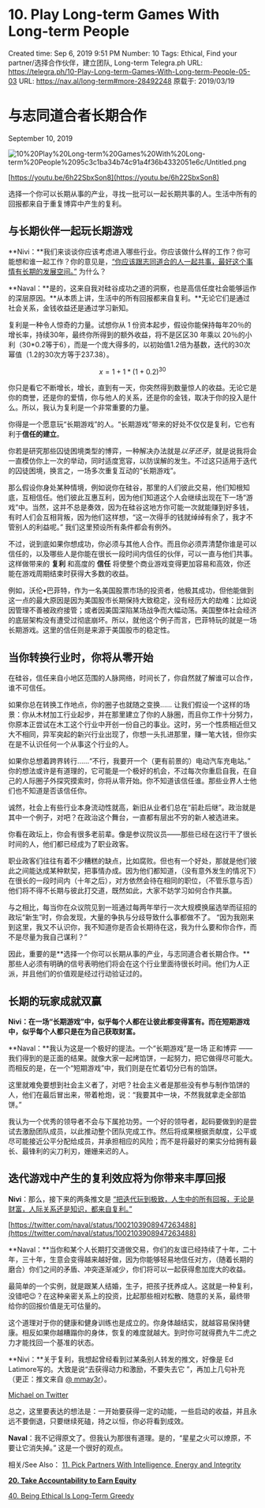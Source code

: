 # 10. Play Long-term Games With Long-term People

Created time: Sep 6, 2019 9:51 PM
Number: 10
Tags: Ethical, Find your partner/选择合作伙伴，建立团队, Long-term
Telegra.ph URL: https://telegra.ph/10-Play-Long-term-Games-With-Long-term-People-05-03
URL: https://nav.al/long-term#more-28492248
原载于: 2019/03/19

# 与志同道合者长期合作

September 10, 2019

![10%20Play%20Long-term%20Games%20With%20Long-term%20People%2095c3c1ba34b74c91a4f36b4332051e6c/Untitled.png](10%20Play%20Long-term%20Games%20With%20Long-term%20People%2095c3c1ba34b74c91a4f36b4332051e6c/Untitled.png)

[https://youtu.be/6h22SbxSon8](https://youtu.be/6h22SbxSon8)

选择一个你可以长期从事的产业，寻找一批可以一起长期共事的人。生活中所有的回报都来自于重复博弈中产生的复利。

## **与长期伙伴一起玩长期游戏**

**Nivi：**我们来谈谈你应该考虑进入哪些行业。你应该做什么样的工作？你可能想和谁一起工作？你的意见是，[“你应该跟志同道合的人一起共事，最好这个事情有长期的发展空间。”](https://twitter.com/naval/status/1002103770518441989) 为什么？

**Naval：**是的，这来自我对硅谷成功之道的洞察，也是高信任度社会能够运作的深层原因。**从本质上讲，生活中的所有回报都来自复利。**无论它们是通过社会关系，金钱收益还是通过学习新知。

复利是一种令人惊奇的力量。试想你从 1 份资本起步，假设你能保持每年20％的增长率，持续30年，最终你所得到的额外收益，将不是区区30 年乘以 20％的小利（30*0.2等于6），而是一个庞大得多的，以初始值1.2倍为基数，迭代的30次幂值（1.2的30次方等于237.38）。

$$x=1+1*(1+0.2)^{30}$$

你只是看它不断增长，增长，直到有一天，你突然得到数量惊人的收益。无论它是你的商誉，还是你的爱情，你与他人的关系，还是你的金钱，取决于你的投入是什么。所以，我认为复利是一个非常重要的力量。

你得是一个愿意玩“长期游戏”的人。“长期游戏”带来的好处不仅仅是复利，它也有利于**信任的建立**。

你若是研究那些囚徒困境类型的博弈，一种解决办法就是*以牙还牙*，就是说我将会一直模仿你上一次的举动，同时适度宽容，以防误解的发生。不过这只适用于迭代的囚徒困境，换言之，一场多次重复互动的“长期游戏”。

那么假设你身处某种情境，例如说你在硅谷，那里的人们彼此交易，他们知根知底，互相信任。他们彼此互惠互利，因为他们知道这个人会继续出现在下一场“游戏”中。当然，这并不总是奏效，因为在硅谷这地方你可能一次就能赚到好多钱，有时人们会互相背叛，因为他们这样想，“这一次得手的钱就绰绰有余了，我才不管别人的利益呢。” 我们这里预设所有条件都会有例外。

不过，说到底如果你想成功，你必须与其他人合作。而且你必须弄清楚你谁是可以信任的，以及哪些人是你能在很长一段时间内信任的伙伴，可以一直与他们共事。这样做带来的 **复利** 和高度的 **信任** 将使整个商业游戏变得更加容易和高效，你还能在游戏周期结束时获得大多数的收益。

例如，沃伦•巴菲特，作为一名美国股票市场的投资者，他极其成功，但他能做到这一点的最大原因是因为美国股市长期保持大致稳定，没有经历大的劫难：比如说因管理不善被政府接管；或者因美国深陷某场战争而大幅动荡。美国整体社会经济的底层架构没有遭受过彻底崩坏。所以，就他这个例子而言，巴菲特玩的就是一场长期游戏。这里的信任则是来源于美国股市的稳定性。

## **当你转换行业时，你将从零开始**

在硅谷，信任来自小地区范围的人脉网络，时间长了，你自然就了解谁可以合作，谁不可信任。

如果你总在转换工作地点，你的圈子也就随之变换…… 让我们假设一个这样的场景：你从木材加工行业起步，并在那里建立了你的人脉圈，而且你工作十分努力，你原本正尝试在木工这个行业中开创一份自己的事业。这时，另一个性质相近但又大不相同，异军突起的新兴行业出现了，你想一头扎进那里，赚一笔大钱，但你实在是不认识任何一个从事这个行业的人。

如果你总想着跨界转行……“不行，我要开一个（更有前景的）电动汽车充电站。” 你的想法或许是有道理的，它可能是一个极好的机会，不过每次你重启自我，在自己的人际圈子外探究摸索时，你将从零开始。你不知道该信任谁。那些业界人士他们也不知道是否该信任你。

诚然，社会上有些行业本身流动性就高，新旧从业者们总在“前赴后继”。政治就是其中一个例子，对吧？在政治这个舞台，一直都有层出不穷的新人被选进来。

你看在政坛上，你会有很多老前辈。像是参议院议员——那些已经在这行干了很长时间的人，他们都已经成为了职业政客。

职业政客们往往有着不少糟糕的缺点，比如腐败。但也有一个好处，那就是他们彼此之间能达成某种默契，把事情办成。因为他们都知道，（没有意外发生的情况下）在很长的一段时间内（十年之后），对方依然会待在相同的职位，（不管乐意与否）他们将不得不长期与彼此打交道，既然如此，大家不妨学习如何合作共赢。

与之相比，每当你在众议院见到一班通过每两年举行一次大规模换届选举而征招的政坛“新生”时，你会发现，大量的争执与分歧导致什么事都做不了。 “因为我刚来到这里，我又不认识你，我不知道你是否会长期待在这，我为什么要和你合作，而不是尽量为我自己谋利？”

因此，重要的是**选择一个你可以长期从事的产业，与志同道合者长期合作。**那些人必须有明确的信号表明他们将会在这个行业里面待很长时间。他们为人正派，并且他们的价值观是经过行动验证过的。

## **长期的玩家成就双赢**

**Nivi：在一场“长期游戏”中，似乎每个人都在让彼此都变得富有。而在短期游戏中，似乎每个人都只是在为自己获取财富。**

**Naval：**我认为这是一个极好的提法。一个“长期游戏”是一场 正和博弈 ——我们得到的是正面的结果。就像大家一起烤馅饼，一起努力，把它做得尽可能大。而相反的是，在一个“短期游戏”中，我们则是在忙着切分已有的馅饼。

这里就难免要想到社会主义者了，对吧？社会主义者是那些没有参与制作馅饼的人，他们在最后冒出来，带着枪炮，说：“我要其中一块，不然我就拿走全部馅饼。”

我认为一个优秀的领导者不会与下属抢功劳。一个好的领导者，起码要做到的是尝试去激励团队成员，以此推动整个团队完成工作。然后将成果根据贡献度，公平或尽可能接近公平分配给成员，并承担相应的风险；而不是将最好的果实分给拥有最长、最锋利的尖刀利刃，姗姗来迟的人。

## **迭代游戏中产生的复利效应将为你带来丰厚回报**

**Nivi**：那么，接下来的两条推文是 [“把迭代玩到极致，人生中的所有回报，无论是财富，人际关系还是知识，都来自复利。”](https://twitter.com/naval/status/1002103908947263488)

[https://twitter.com/naval/status/1002103908947263488](https://twitter.com/naval/status/1002103908947263488)

**Naval：**当你和某个人长期打交道做交易，你们的友谊已经持续了十年，二十年，三十年，生意会变得越来越好做，因为你能够轻易地信任对方，（随着长期的磨合）你们之间的矛盾、冲突逐渐减少，你们将可以一起获得愈加庞大的收益。

最简单的一个实例，就是跟某人结婚，生子，把孩子抚养成人。这就是一种复利，没错吧😉？在这种亲密关系上的投资，比起那些相对松散、随意的关系，最终带给你的回报价值是无可估量的。

这个道理对于你的健康和健身训练也是成立的。你身体越结实，就越容易保持健康。相反如果你越糟蹋你的身体，恢复的难度就越大。到时你可就得费九牛二虎之力才能找回一个基准的状态。

**Nivi：**关于复利，我想起曾经看到过某条别人转发的推文，好像是 Ed Latimore写的。大致是说“去获得动力和激励，不要失去它 ”，再加上几句补充（更正：推文来自 [@ mmay3r](https://twitter.com/mmay3r/status/932005444179992576)）。

[Michael on Twitter](https://twitter.com/mmay3r/status/932005444179992576)

总之，这里要表达的想法是：一开始要获得一定的动能，一些启动的收益，并且永远不要倒退，只要继续死磕，持之以恒，你必将看到成效。

**Naval**：我不记得原文了。但我认为那很有道理。是的，“星星之火可以燎原，不要让它消失掉。” 这是一个很好的观点。

相关/See Also：
 [11. Pick Partners With Intelligence, Energy and Integrity](11%20Pick%20Partners%20With%20Intelligence,%20Energy%20and%20Int%20f73a14f69adf4eb198d981ec98926022.md) 

[**20. Take Accountability to Earn Equity**](20%20Take%20Accountability%20to%20Earn%20Equity%2097a9d5fb214c4eb08e048273090b2f1a.md)

[40. Being Ethical Is Long-Term Greedy](40%20Being%20Ethical%20Is%20Long-Term%20Greedy%2099701897a4654bb4b90379b640df16e5.md)